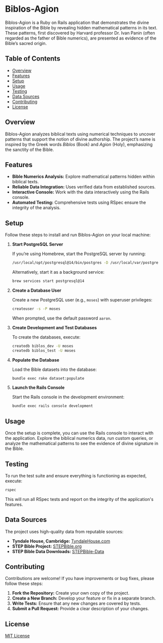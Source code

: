 # Biblos-Agion

Biblos-Agion is a Ruby on Rails application that demonstrates the divine inspiration of the Bible by revealing hidden mathematical patterns in its text. These patterns, first discovered by Harvard professor Dr. Ivan Panin (often regarded as the father of Bible numerics), are presented as evidence of the Bible’s sacred origin.

## Table of Contents

- [Overview](#overview)
- [Features](#features)
- [Setup](#setup)
- [Usage](#usage)
- [Testing](#testing)
- [Data Sources](#data-sources)
- [Contributing](#contributing)
- [License](#license)

## Overview

Biblos-Agion analyzes biblical texts using numerical techniques to uncover patterns that support the notion of divine authorship. The project’s name is inspired by the Greek words *Biblos* (Book) and *Agion* (Holy), emphasizing the sanctity of the Bible.

## Features

- **Bible Numerics Analysis:** Explore mathematical patterns hidden within biblical texts.
- **Reliable Data Integration:** Uses verified data from established sources.
- **Interactive Console:** Work with the data interactively using the Rails console.
- **Automated Testing:** Comprehensive tests using RSpec ensure the integrity of the analysis.

## Setup

Follow these steps to install and run Biblos-Agion on your local machine:

1. **Start PostgreSQL Server**

   If you’re using Homebrew, start the PostgreSQL server by running:
   ```bash
   /usr/local/opt/postgresql@14/bin/postgres -D /usr/local/var/postgres
   ```
   Alternatively, start it as a background service:
   ```bash
   brew services start postgresql@14
   ```

2. **Create a Database User**

   Create a new PostgreSQL user (e.g., `moses`) with superuser privileges:
   ```bash
   createuser -s -P moses
   ```
   When prompted, use the default password `aaron`.

4. **Create Development and Test Databases**

   To create the databases, execute:
   ```bash
   createdb biblos_dev -U moses
   createdb biblos_test -U moses
   ```

5. **Populate the Database**

   Load the Bible datasets into the database:
   ```bash
   bundle exec rake dataset:populate
   ```

6. **Launch the Rails Console**

   Start the Rails console in the development environment:
   ```bash
   bundle exec rails console development
   ```

## Usage

Once the setup is complete, you can use the Rails console to interact with the application. Explore the biblical numerics data, run custom queries, or analyze the mathematical patterns to see the evidence of divine signature in the Bible.

## Testing

To run the test suite and ensure everything is functioning as expected, execute:
```bash
rspec
```
This will run all RSpec tests and report on the integrity of the application's features.

## Data Sources

The project uses high-quality data from reputable sources:
- **Tyndale House, Cambridge:** [TyndaleHouse.com](https://www.TyndaleHouse.com)
- **STEP Bible Project:** [STEPBible.org](https://www.STEPBible.org)
- **STEP Bible Data Downloads:** [STEPBible-Data](https://tyndale.github.io/STEPBible-Data/)

## Contributing

Contributions are welcome! If you have improvements or bug fixes, please follow these steps:
1. **Fork the Repository:** Create your own copy of the project.
2. **Create a New Branch:** Develop your feature or fix in a separate branch.
3. **Write Tests:** Ensure that any new changes are covered by tests.
4. **Submit a Pull Request:** Provide a clear description of your changes.

## License

[MIT License](LICENSE)
